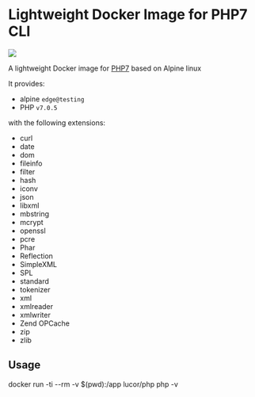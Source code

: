 # Lightweight Docker Image for PHP7 CLI

[![](https://badge.imagelayers.io/lucor/php7-cli:latest.svg)](https://imagelayers.io/?images=lucor/php7-cli:latest 'Get your own badge on imagelayers.io')

A lightweight Docker image for [PHP7](https://php.net/) based on Alpine linux 

It provides:

- alpine `edge@testing`
- PHP `v7.0.5`

with the following extensions:

- curl
- date
- dom
- fileinfo
- filter
- hash
- iconv
- json
- libxml
- mbstring
- mcrypt
- openssl
- pcre
- Phar
- Reflection
- SimpleXML
- SPL
- standard
- tokenizer
- xml
- xmlreader
- xmlwriter
- Zend OPCache
- zip
- zlib

## Usage

  docker run -ti --rm -v $(pwd):/app lucor/php php -v
